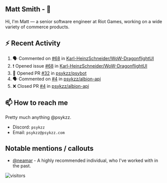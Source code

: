 <!--
[![PsyKzz's github stats](https://github-readme-stats.vercel.app/api?username=psykzz&show_icons=true)](https://github.com/anuraghazra/github-readme-stats)
-->

## Matt Smith - 👋
Hi, I'm Matt — a senior software engineer at Riot Games, working on a wide variety of commerce products.

## ⚡ Recent Activity

<!--START_SECTION:activity-->
1. 🗣 Commented on [#68](https://github.com/Karl-HeinzSchneider/WoW-DragonflightUI/issues/68) in [Karl-HeinzSchneider/WoW-DragonflightUI](https://github.com/Karl-HeinzSchneider/WoW-DragonflightUI)
2. ❗️ Opened issue [#68](https://github.com/Karl-HeinzSchneider/WoW-DragonflightUI/issues/68) in [Karl-HeinzSchneider/WoW-DragonflightUI](https://github.com/Karl-HeinzSchneider/WoW-DragonflightUI)
3. 💪 Opened PR [#32](https://github.com/psykzz/psybot/pull/32) in [psykzz/psybot](https://github.com/psykzz/psybot)
4. 🗣 Commented on [#4](https://github.com/psykzz/albion-api/issues/4) in [psykzz/albion-api](https://github.com/psykzz/albion-api)
5. ❌ Closed PR [#4](https://github.com/psykzz/albion-api/pull/4) in [psykzz/albion-api](https://github.com/psykzz/albion-api)
<!--END_SECTION:activity-->


## 📫 How to reach me

Pretty much anything @psykzz.

- Discord: `psykzz`
- Email: `psykzz@psykzz.com`


## Notable mentions / callouts

 - [@neamar](https://github.com/neamar) - A highly recommended individual, who I've worked with in the past.


![visitors](https://visitor-badge.glitch.me/badge?page_id=psykzz/psykzz)


